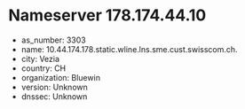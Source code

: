 # Nameserver 178.174.44.10

* as_number: 3303
* name: 10.44.174.178.static.wline.lns.sme.cust.swisscom.ch.
* city: Vezia
* country: CH
* organization: Bluewin
* version: Unknown
* dnssec: Unknown
